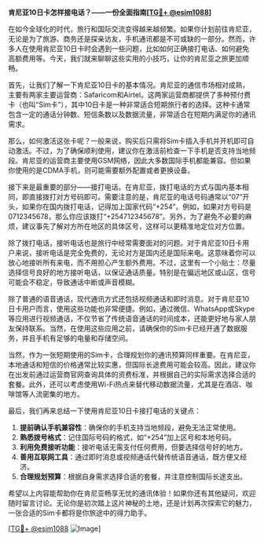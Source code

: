 **肯尼亚10日卡怎样接电话？——一份全面指南[[TG💪+ @esim1088](https://t.me/s/esim1088)]**

在如今全球化的时代，旅行和国际交流变得越来越频繁。如果你计划前往肯尼亚，无论是为了旅游、商务还是探亲访友，手机通讯都是不可或缺的一部分。然而，许多人在使用肯尼亚10日卡时会遇到一些问题，比如如何正确接打电话、如何避免高额费用等。今天，我们就来聊聊这些实用的小技巧，让你的肯尼亚之旅更加顺畅。

首先，让我们了解一下肯尼亚10日卡的基本情况。肯尼亚的通信市场相对成熟，主要有两家主要运营商：Safaricom和Airtel。这两家运营商都提供了多种预付费卡（也叫“Sim卡”），其中10日卡是一种非常适合短期旅行者的选择。这种卡通常包含一定的通话分钟数、短信条数以及数据流量，非常适合在短期内满足你的通讯需求。

那么，如何激活这张卡呢？一般来说，购买后只需将Sim卡插入手机并开机即可自动激活。不过，为了确保顺利使用，建议你在激活前检查一下手机是否支持当地频段。肯尼亚的运营商主要使用GSM网络，因此大多数国际手机都能兼容。但如果你使用的是CDMA手机，则可能需要额外配置或者更换设备。

接下来是最重要的部分——接打电话。在肯尼亚，拨打电话的方式与国内基本相同，即直接拨打对方号码即可。需要注意的是，肯尼亚的电话号码通常以“07”开头，如果你在国内拨打电话，记得加上国家代码“+254”。例如，如果对方号码是0712345678，那么你应该拨打“+254712345678”。另外，为了避免不必要的麻烦，建议事先了解对方所在地区的具体区号，这样可以更精准地定位对方位置。

除了拨打电话，接听电话也是旅行中经常需要面对的问题。对于肯尼亚10日卡用户来说，接听电话是完全免费的，无论对方是国内还是国际来电。这意味着你可以放心地接听所有来电，而不用担心产生额外费用。不过，这里有一个小贴士：尽量选择信号良好的地方接听电话，以保证通话质量。特别是在偏远地区或山区，信号可能会不稳定，导致通话中断或声音模糊。

除了普通的语音通话，现代通讯方式还包括视频通话和即时消息。对于肯尼亚10日卡用户而言，使用这些功能也非常便捷。例如，通过微信、WhatsApp或Skype等应用进行视频通话，不仅节省了传统语音通话的时间成本，还能更好地与家人朋友保持联系。当然，在使用这些应用之前，请确保你的Sim卡已经开通了数据服务，并且手机有足够的电量和存储空间。

当然，作为一张短期使用的Sim卡，合理规划你的通讯预算同样重要。在肯尼亚，本地通话和短信的价格通常比较实惠，但国际长途费用可能会较高。因此，建议你在出发前通过运营商官网查询具体的资费标准，并根据自己的实际需求选择合适的套餐。此外，还可以考虑使用Wi-Fi热点来替代移动数据流量，尤其是在酒店、咖啡馆等人流密集的地方。

最后，我们再来总结一下使用肯尼亚10日卡接打电话的关键点：

1. **提前确认手机兼容性**：确保你的手机支持当地频段，避免无法正常使用。
2. **熟悉拨号格式**：记住国际号码的格式，如“+254”加上区号和本地号码。
3. **利用免费接听功能**：接听电话无需支付任何费用，但要选择信号好的地方。
4. **善用互联网工具**：通过即时消息或视频通话代替传统语音通话，既方便又经济。
5. **合理规划预算**：根据自身需求选择合适的套餐，并注意控制国际长途支出。

希望以上内容能帮助你在肯尼亚畅享无忧的通讯体验！如果你还有其他疑问，欢迎随时留言讨论。无论你是初次踏上这片神秘的土地，还是计划再次探索它的魅力，一张合适的Sim卡都将是你旅途中的得力助手。

[[TG💪+ @esim1088](https://t.me/s/esim1088) ![Image](https://i.postimg.cc/4NQfJmqS/Snipaste-2025-05-13-00-14-12.png)]